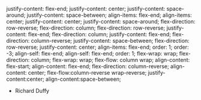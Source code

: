 justify-content: flex-end;
justify-content: center;
justify-content: space-around;
justify-content: space-between;
align-items: flex-end;
align-items: center; justify-content: center;
justify-content: space-around;
flex-direction: row-reverse;
flex-direction: column;
flex-direction: row-reverse; justify-content: flex-end;
flex-direction: column; justify-content: flex-end;
flex-direction: column-reverse; justify-content: space-between;
flex-direction: row-reverse; justify-content: center; align-items: flex-end;
order: 1;
order: -3;
align-self: flex-end;
align-self: flex-end; order: 1;
flex-wrap: wrap;
flex-direction: column; flex-wrap: wrap;
flex-flow: column wrap;
align-content: flex-start;
align-content: flex-end;
flex-direction: column-reverse; align-content: center;
flex-flow:column-reverse wrap-reverse; justify-content:center; align-content:space-between;

- Richard Duffy
